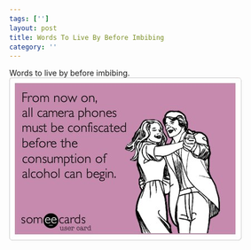 ```yaml
---
tags: ['']
layout: post
title: Words To Live By Before Imbibing
category: ''
---
```

Words to live by before imbibing.
![Words to live by before imbibing.](/uploads/2012-8-31-words-to-live-by-before-imbibing.jpg)
